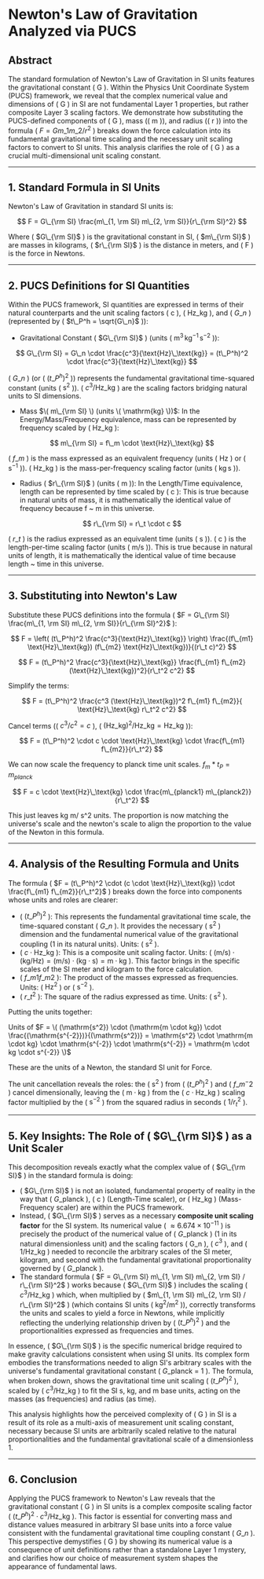 # Newton's Law of Gravitation Analyzed via PUCS

## Abstract

The standard formulation of Newton's Law of Gravitation in SI units features the gravitational constant \( G \). Within the Physics Unit Coordinate System (PUCS) framework, we reveal that the complex numerical value and dimensions of \( G \) in SI are not fundamental Layer 1 properties, but rather composite Layer 3 scaling factors. We demonstrate how substituting the PUCS-defined components of \( G \), mass (\( m \)), and radius (\( r \)) into the formula \( $F = G m\_1 m\_2 / r^2$ \) breaks down the force calculation into its fundamental gravitational time scaling and the necessary unit scaling factors to convert to SI units. This analysis clarifies the role of \( G \) as a crucial multi-dimensional unit scaling constant.

---

## 1. Standard Formula in SI Units

Newton's Law of Gravitation in standard SI units is:

$$
F = G\_{\rm SI} \frac{m\_{1, \rm SI} m\_{2, \rm SI}}{r\_{\rm SI}^2}
$$

Where \( $G\_{\rm SI}$ \) is the gravitational constant in SI, \( $m\_{\rm SI}$ \) are masses in kilograms, \( $r\_{\rm SI}$ \) is the distance in meters, and \( F \) is the force in Newtons.

---

## 2. PUCS Definitions for SI Quantities

Within the PUCS framework, SI quantities are expressed in terms of their natural counterparts and the unit scaling factors \( c \), \( $\text{Hz}\_\text{kg}$ \), and \( $G\_n$ \) (represented by \( $t\_P^h = \sqrt{G\_n}$ \)):

-   Gravitational Constant \( $G\_{\rm SI}$ \) (units \( $\mathrm{m^3\,kg^{-1}\,s^{-2}}$ \)):

$$
G\_{\rm SI} = G\_n \cdot \frac{c^3}{\text{Hz}\_\text{kg}} = (t\_P^h)^2 \cdot \frac{c^3}{\text{Hz}\_\text{kg}}
$$

\( $G\_n$ \) (or \( ($t\_P^h)^2$ \)) represents the fundamental gravitational time-squared constant (units \( $\mathrm{s^2}$ \)).
    \( $c^3 / \text{Hz}\_\text{kg}$ \) are the scaling factors bridging natural units to SI dimensions.

-   Mass $\( m\_{\rm SI} \) (units \( \mathrm{kg} \))$:
    In the Energy/Mass/Frequency equivalence, mass can be represented by frequency scaled by \( $\text{Hz}\_\text{kg}$ \):

$$
m\_{\rm SI} = f\_m \cdot \text{Hz}\_\text{kg}
$$

\( $f\_m$ \) is the mass expressed as an equivalent frequency (units \( $\mathrm{Hz}$ \) or \( $\mathrm{s^{-1}}$ \)).
\( $\text{Hz}\_\text{kg}$ \) is the mass-per-frequency scaling factor (units \( $\mathrm{kg\,s}$ \)).

-   Radius \( $r\_{\rm SI}$ \) (units \( $\mathrm{m}$ \)):
    In the Length/Time equivalence, length can be represented by time scaled by \( c \):
This is true because in natural units of mass, it is mathematically the identical value of frequency because f ~ m in this universe.

$$
r\_{\rm SI} = r\_t \cdot c
$$

\( $r\_t$ \) is the radius expressed as an equivalent time (units \( $\mathrm{s}$ \)).
\( c \) is the length-per-time scaling factor (units \( $\mathrm{m/s}$ \)).
This is true because in natural units of length, it is mathematically the identical value of time because length ~ time in this universe.

---

## 3. Substituting into Newton's Law

Substitute these PUCS definitions into the formula \( $F = G\_{\rm SI} \frac{m\_{1, \rm SI} m\_{2, \rm SI}}{r\_{\rm SI}^2}$ \):

$$
F = \left( (t\_P^h)^2 \frac{c^3}{\text{Hz}\_\text{kg}} \right) \frac{(f\_{m1} \text{Hz}\_\text{kg}) (f\_{m2} \text{Hz}\_\text{kg})}{(r\_t c)^2}
$$

$$
F = (t\_P^h)^2 \frac{c^3}{\text{Hz}\_\text{kg}} \frac{f\_{m1} f\_{m2} (\text{Hz}\_\text{kg})^2}{r\_t^2 c^2}
$$

Simplify the terms:

$$
F = (t\_P^h)^2 \frac{c^3 (\text{Hz}\_\text{kg})^2 f\_{m1} f\_{m2}}{ \text{Hz}\_\text{kg} r\_t^2 c^2}
$$

Cancel terms (\( $c^3/c^2 = c$ \), \( $(\text{Hz}\_\text{kg})^2 / \text{Hz}\_\text{kg} = \text{Hz}\_\text{kg}$ \)):

$$
F = (t\_P^h)^2 \cdot c \cdot \text{Hz}\_\text{kg} \cdot \frac{f\_{m1} f\_{m2}}{r\_t^2}
$$

We can now scale the frequency to planck time unit scales. $f_m * t_P  = m_{planck}$

$$
F = c \cdot \text{Hz}\_\text{kg} \cdot \frac{m\_{planck1} m\_{planck2}}{r\_t^2}
$$

This just leaves kg m/ s^2 units. The proportion is now matching the universe's scale and the newton's scale to align the proportion to the value of the Newton in this formula.

---

## 4. Analysis of the Resulting Formula and Units

The formula \( $F = (t\_P^h)^2 \cdot (c \cdot \text{Hz}\_\text{kg}) \cdot \frac{f\_{m1} f\_{m2}}{r\_t^2}$ \) breaks down the force into components whose units and roles are clearer:

-   \( $(t\_P^h)^2$ \): This represents the fundamental gravitational time scale, the time-squared constant \( $G\_n$ \). It provides the necessary \( $\mathrm{s^2}$ \) dimension and the fundamental numerical value of the gravitational coupling (1 in its natural units). Units: \( $\mathrm{s^2}$ \).
-   \( $c \cdot \text{Hz}\_\text{kg}$ \): This is a composite unit scaling factor. Units: \( $(\mathrm{m/s}) \cdot (\mathrm{kg/Hz}) = (\mathrm{m/s}) \cdot (\mathrm{kg \cdot s}) = \mathrm{m \cdot kg}$ \). This factor brings in the specific scales of the SI meter and kilogram to the force calculation.
-   \( $f\_{m1} f\_{m2}$ \): The product of the masses expressed as frequencies. Units: \( $\mathrm{Hz^2}$ \) or \( $\mathrm{s^{-2}}$ \).
-   \( $r\_t^2$ \): The square of the radius expressed as time. Units: \( $\mathrm{s^2}$ \).

Putting the units together:

Units of $F = \( (\mathrm{s^2}) \cdot (\mathrm{m \cdot kg}) \cdot \frac{(\mathrm{s^{-2}})}{(\mathrm{s^2})} = \mathrm{s^2} \cdot \mathrm{m \cdot kg} \cdot \mathrm{s^{-2}} \cdot \mathrm{s^{-2}} = \mathrm{m \cdot kg \cdot s^{-2}} \)$

These are the units of a Newton, the standard SI unit for Force.

The unit cancellation reveals the roles: the \( $\mathrm{s^2}$ \) from \( ($t\_P^h)^2$ \) and \( $f\_m^-2$ \) cancel dimensionally, leaving the \( $\mathrm{m \cdot kg}$ \) from the \( $c \cdot \text{Hz}\_\text{kg}$ \) scaling factor multiplied by the \( $\mathrm{s^{-2}}$ \) from the squared radius in seconds \( $1 / r_t^2$ \).

---

## 5. Key Insights: The Role of \( $G\_{\rm SI}$ \) as a Unit Scaler

This decomposition reveals exactly what the complex value of \( $G\_{\rm SI}$ \) in the standard formula is doing:

-   \( $G\_{\rm SI}$ \) is not an isolated, fundamental property of reality in the way that \( $G\_\text{planck}$ \), \( c \) (Length-Time scaler), or \( $\text{Hz}\_\text{kg}$ \) (Mass-Frequency scaler) are within the PUCS framework.
-   Instead, \( $G\_{\rm SI}$ \) serves as a necessary **composite unit scaling factor** for the SI system. Its numerical value \( $\approx 6.674 \times 10^{-11}$ \) is precisely the product of the numerical value of \( $G\_\text{planck}$ \) (1 in its natural dimensionless unit) and the scaling factors \( G\_n \), \( $c^3$ \), and \( $1/\text{Hz}\_\text{kg}$ \) needed to reconcile the arbitrary scales of the SI meter, kilogram, and second with the fundamental gravitational proportionality governed by \( $G\_\text{planck}$ \).
-   The standard formula \( $F = G\_{\rm SI} m\_{1, \rm SI} m\_{2, \rm SI} / r\_{\rm SI}^2$ \) works because \( $G\_{\rm SI}$ \) includes the scaling \( $c^3/\text{Hz}\_\text{kg}$ \) which, when multiplied by \( $m\_{1, \rm SI} m\_{2, \rm SI} / r\_{\rm SI}^2$ \) (which contains SI units \( $\mathrm{kg^2/m^2}$ \)), correctly transforms the units and scales to yield a force in Newtons, while implicitly reflecting the underlying relationship driven by \( $(t\_P^h)^2$ \) and the proportionalities expressed as frequencies and times.

In essence, \( $G\_{\rm SI}$ \) is the specific numerical bridge required to make gravity calculations consistent when using SI units. Its complex form embodies the transformations needed to align SI's arbitrary scales with the universe's fundamental gravitational constant \( $G\_\text{planck}$ = 1 \). The formula, when broken down, shows the gravitational time unit scaling \( $(t\_P^h)^2$ \), scaled by \( $c^3 / \text{Hz}\_\text{kg}$ \) to fit the SI s, kg, and m base units, acting on the masses (as frequencies) and radius (as time).

This analysis highlights how the perceived complexity of \( G \) in SI is a result of its role as a multi-axis of measurement unit scaling constant, necessary because SI units are arbitrarily scaled relative to the natural proportionalities and the fundamental gravitational scale of a dimensionless 1.

---

## 6. Conclusion

Applying the PUCS framework to Newton's Law reveals that the gravitational constant \( G \) in SI units is a complex composite scaling factor \( $(t\_P^h)^2 \cdot c^3 / \text{Hz}\_\text{kg}$ \). This factor is essential for converting mass and distance values measured in arbitrary SI base units into a force value consistent with the fundamental gravitational time coupling constant \( $G\_n$ \). This perspective demystifies \( G \) by showing its numerical value is a consequence of unit definitions rather than a standalone Layer 1 mystery, and clarifies how our choice of measurement system shapes the appearance of fundamental laws.
